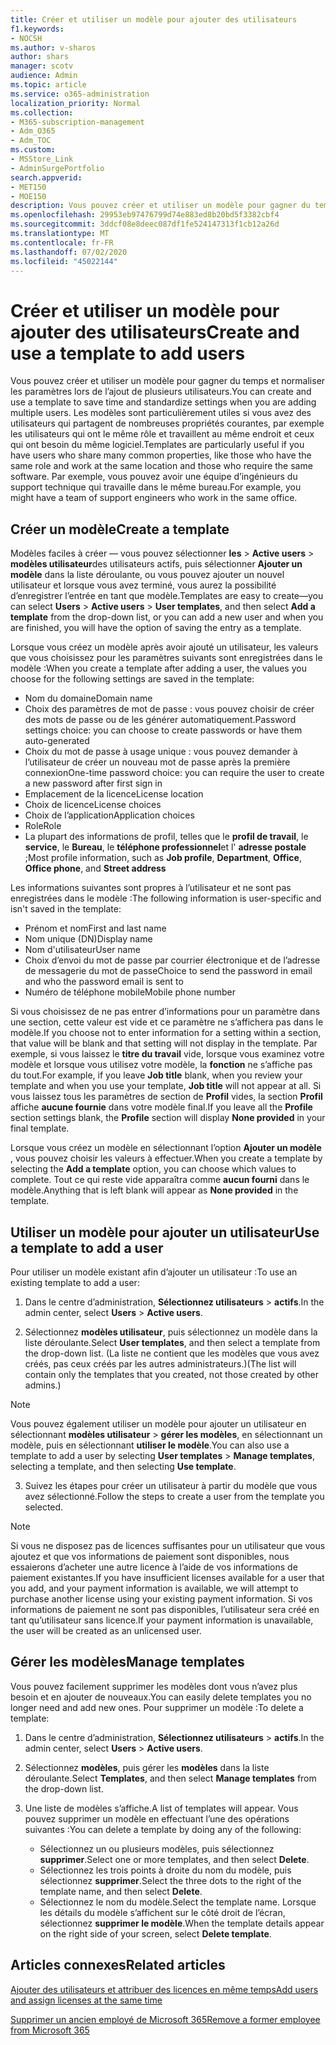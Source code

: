 ```yaml
---
title: Créer et utiliser un modèle pour ajouter des utilisateurs
f1.keywords:
- NOCSH
ms.author: v-sharos
author: shars
manager: scotv
audience: Admin
ms.topic: article
ms.service: o365-administration
localization_priority: Normal
ms.collection:
- M365-subscription-management
- Adm_O365
- Adm_TOC
ms.custom:
- MSStore_Link
- AdminSurgePortfolio
search.appverid:
- MET150
- MOE150
description: Vous pouvez créer et utiliser un modèle pour gagner du temps et normaliser les paramètres lors de l’ajout de plusieurs utilisateurs.
ms.openlocfilehash: 29953eb97476799d74e883ed8b20bd5f3382cbf4
ms.sourcegitcommit: 3ddcf08e8deec087df1fe524147313f1cb12a26d
ms.translationtype: MT
ms.contentlocale: fr-FR
ms.lasthandoff: 07/02/2020
ms.locfileid: "45022144"
---
```

# <a name="create-and-use-a-template-to-add-users"></a><span data-ttu-id="803d1-103">Créer et utiliser un modèle pour ajouter des utilisateurs</span><span class="sxs-lookup"><span data-stu-id="803d1-103">Create and use a template to add users</span></span>

<span data-ttu-id="803d1-104">Vous pouvez créer et utiliser un modèle pour gagner du temps et normaliser les paramètres lors de l’ajout de plusieurs utilisateurs.</span><span class="sxs-lookup"><span data-stu-id="803d1-104">You can create and use a template to save time and standardize settings when you are adding multiple users.</span></span> <span data-ttu-id="803d1-105">Les modèles sont particulièrement utiles si vous avez des utilisateurs qui partagent de nombreuses propriétés courantes, par exemple les utilisateurs qui ont le même rôle et travaillent au même endroit et ceux qui ont besoin du même logiciel.</span><span class="sxs-lookup"><span data-stu-id="803d1-105">Templates are particularly useful if you have users who share many common properties, like those who have the same role and work at the same location and those who require the same software.</span></span> <span data-ttu-id="803d1-106">Par exemple, vous pouvez avoir une équipe d’ingénieurs du support technique qui travaille dans le même bureau.</span><span class="sxs-lookup"><span data-stu-id="803d1-106">For example, you might have a team of support engineers who work in the same office.</span></span>  

## <a name="create-a-template"></a><span data-ttu-id="803d1-107">Créer un modèle</span><span class="sxs-lookup"><span data-stu-id="803d1-107">Create a template</span></span>

<span data-ttu-id="803d1-108">Modèles faciles à créer &mdash; vous pouvez sélectionner **les**  >  **Active users**  >  **modèles utilisateur**des utilisateurs actifs, puis sélectionner **Ajouter un modèle** dans la liste déroulante, ou vous pouvez ajouter un nouvel utilisateur et lorsque vous avez terminé, vous aurez la possibilité d’enregistrer l’entrée en tant que modèle.</span><span class="sxs-lookup"><span data-stu-id="803d1-108">Templates are easy to create&mdash;you can select **Users** > **Active users** > **User templates**, and then select **Add a template** from the drop-down list, or you can add a new user and when you are finished, you will have the option of saving the entry as a template.</span></span>

<span data-ttu-id="803d1-109">Lorsque vous créez un modèle après avoir ajouté un utilisateur, les valeurs que vous choisissez pour les paramètres suivants sont enregistrées dans le modèle :</span><span class="sxs-lookup"><span data-stu-id="803d1-109">When you create a template after adding a user, the values you choose for the following settings are saved in the template:</span></span>

- <span data-ttu-id="803d1-110">Nom du domaine</span><span class="sxs-lookup"><span data-stu-id="803d1-110">Domain name</span></span>
- <span data-ttu-id="803d1-111">Choix des paramètres de mot de passe : vous pouvez choisir de créer des mots de passe ou de les générer automatiquement.</span><span class="sxs-lookup"><span data-stu-id="803d1-111">Password settings choice: you can choose to create passwords or have them auto-generated</span></span>
- <span data-ttu-id="803d1-112">Choix du mot de passe à usage unique : vous pouvez demander à l’utilisateur de créer un nouveau mot de passe après la première connexion</span><span class="sxs-lookup"><span data-stu-id="803d1-112">One-time password choice: you can require the user to create a new password after first sign in</span></span>
- <span data-ttu-id="803d1-113">Emplacement de la licence</span><span class="sxs-lookup"><span data-stu-id="803d1-113">License location</span></span>
- <span data-ttu-id="803d1-114">Choix de licence</span><span class="sxs-lookup"><span data-stu-id="803d1-114">License choices</span></span>
- <span data-ttu-id="803d1-115">Choix de l’application</span><span class="sxs-lookup"><span data-stu-id="803d1-115">Application choices</span></span>
- <span data-ttu-id="803d1-116">Role</span><span class="sxs-lookup"><span data-stu-id="803d1-116">Role</span></span>
- <span data-ttu-id="803d1-117">La plupart des informations de profil, telles que le **profil de travail**, le **service**, le **Bureau**, le **téléphone professionnel**et l' **adresse postale** ;</span><span class="sxs-lookup"><span data-stu-id="803d1-117">Most profile information, such as **Job profile**, **Department**, **Office**, **Office phone**, and **Street address**</span></span> 

<span data-ttu-id="803d1-118">Les informations suivantes sont propres à l’utilisateur et ne sont pas enregistrées dans le modèle :</span><span class="sxs-lookup"><span data-stu-id="803d1-118">The following information is user-specific and isn't saved in the template:</span></span>

- <span data-ttu-id="803d1-119">Prénom et nom</span><span class="sxs-lookup"><span data-stu-id="803d1-119">First and last name</span></span>
- <span data-ttu-id="803d1-120">Nom unique (DN)</span><span class="sxs-lookup"><span data-stu-id="803d1-120">Display name</span></span>
- <span data-ttu-id="803d1-121">Nom d'utilisateur</span><span class="sxs-lookup"><span data-stu-id="803d1-121">User name</span></span>
- <span data-ttu-id="803d1-122">Choix d’envoi du mot de passe par courrier électronique et de l’adresse de messagerie du mot de passe</span><span class="sxs-lookup"><span data-stu-id="803d1-122">Choice to send the password in email and who the password email is sent to</span></span>
- <span data-ttu-id="803d1-123">Numéro de téléphone mobile</span><span class="sxs-lookup"><span data-stu-id="803d1-123">Mobile phone number</span></span>

<span data-ttu-id="803d1-124">Si vous choisissez de ne pas entrer d’informations pour un paramètre dans une section, cette valeur est vide et ce paramètre ne s’affichera pas dans le modèle.</span><span class="sxs-lookup"><span data-stu-id="803d1-124">If you choose not to enter information for a setting within a section, that value will be blank and that setting will not display in the template.</span></span> <span data-ttu-id="803d1-125">Par exemple, si vous laissez le **titre du travail** vide, lorsque vous examinez votre modèle et lorsque vous utilisez votre modèle, la **fonction** ne s’affiche pas du tout.</span><span class="sxs-lookup"><span data-stu-id="803d1-125">For example, if you leave **Job title** blank, when you review your template and when you use your template, **Job title** will not appear at all.</span></span> <span data-ttu-id="803d1-126">Si vous laissez tous les paramètres de section de **Profil** vides, la section **Profil** affiche **aucune fournie** dans votre modèle final.</span><span class="sxs-lookup"><span data-stu-id="803d1-126">If you leave all the **Profile** section settings blank, the **Profile** section will display **None provided** in your final template.</span></span>

<span data-ttu-id="803d1-127">Lorsque vous créez un modèle en sélectionnant l’option **Ajouter un modèle** , vous pouvez choisir les valeurs à effectuer.</span><span class="sxs-lookup"><span data-stu-id="803d1-127">When you create a template by selecting the **Add a template** option, you can choose which values to complete.</span></span> <span data-ttu-id="803d1-128">Tout ce qui reste vide apparaîtra comme **aucun fourni** dans le modèle.</span><span class="sxs-lookup"><span data-stu-id="803d1-128">Anything that is left blank will appear as **None provided** in the template.</span></span>

## <a name="use-a-template-to-add-a-user"></a><span data-ttu-id="803d1-129">Utiliser un modèle pour ajouter un utilisateur</span><span class="sxs-lookup"><span data-stu-id="803d1-129">Use a template to add a user</span></span>

<span data-ttu-id="803d1-130">Pour utiliser un modèle existant afin d’ajouter un utilisateur :</span><span class="sxs-lookup"><span data-stu-id="803d1-130">To use an existing template to add a user:</span></span>

1. <span data-ttu-id="803d1-131">Dans le centre d’administration, **Sélectionnez utilisateurs**  >  **actifs**.</span><span class="sxs-lookup"><span data-stu-id="803d1-131">In the admin center, select **Users** > **Active users**.</span></span>

2. <span data-ttu-id="803d1-132">Sélectionnez **modèles utilisateur**, puis sélectionnez un modèle dans la liste déroulante.</span><span class="sxs-lookup"><span data-stu-id="803d1-132">Select **User templates**, and then select a template from the drop-down list.</span></span> <span data-ttu-id="803d1-133">(La liste ne contient que les modèles que vous avez créés, pas ceux créés par les autres administrateurs.)</span><span class="sxs-lookup"><span data-stu-id="803d1-133">(The list will contain only the templates that you created, not those created by other admins.)</span></span>

 > [!NOTE]
 > <span data-ttu-id="803d1-134">Vous pouvez également utiliser un modèle pour ajouter un utilisateur en sélectionnant **modèles utilisateur**  >  **gérer les modèles**, en sélectionnant un modèle, puis en sélectionnant **utiliser le modèle**.</span><span class="sxs-lookup"><span data-stu-id="803d1-134">You can also use a template to add a user by selecting **User templates** > **Manage templates**, selecting a template, and then selecting **Use template**.</span></span>

3. <span data-ttu-id="803d1-135">Suivez les étapes pour créer un utilisateur à partir du modèle que vous avez sélectionné.</span><span class="sxs-lookup"><span data-stu-id="803d1-135">Follow the steps to create a user from the template you selected.</span></span>

> [!NOTE]
> <span data-ttu-id="803d1-136">Si vous ne disposez pas de licences suffisantes pour un utilisateur que vous ajoutez et que vos informations de paiement sont disponibles, nous essaierons d’acheter une autre licence à l’aide de vos informations de paiement existantes.</span><span class="sxs-lookup"><span data-stu-id="803d1-136">If you have insufficient licenses available for a user that you add, and your payment information is available, we will attempt to purchase another license using your existing payment information.</span></span> <span data-ttu-id="803d1-137">Si vos informations de paiement ne sont pas disponibles, l’utilisateur sera créé en tant qu’utilisateur sans licence.</span><span class="sxs-lookup"><span data-stu-id="803d1-137">If your payment information is unavailable, the user will be created as an unlicensed user.</span></span>

## <a name="manage-templates"></a><span data-ttu-id="803d1-138">Gérer les modèles</span><span class="sxs-lookup"><span data-stu-id="803d1-138">Manage templates</span></span>

<span data-ttu-id="803d1-139">Vous pouvez facilement supprimer les modèles dont vous n’avez plus besoin et en ajouter de nouveaux.</span><span class="sxs-lookup"><span data-stu-id="803d1-139">You can easily delete templates you no longer need and add new ones.</span></span> <span data-ttu-id="803d1-140">Pour supprimer un modèle :</span><span class="sxs-lookup"><span data-stu-id="803d1-140">To delete a template:</span></span>

1. <span data-ttu-id="803d1-141">Dans le centre d’administration, **Sélectionnez utilisateurs**  >  **actifs**.</span><span class="sxs-lookup"><span data-stu-id="803d1-141">In the admin center, select **Users** > **Active users**.</span></span>

2. <span data-ttu-id="803d1-142">Sélectionnez **modèles**, puis gérer les **modèles** dans la liste déroulante.</span><span class="sxs-lookup"><span data-stu-id="803d1-142">Select **Templates**, and then select **Manage templates** from the drop-down list.</span></span>

3. <span data-ttu-id="803d1-143">Une liste de modèles s’affiche.</span><span class="sxs-lookup"><span data-stu-id="803d1-143">A list of templates will appear.</span></span> <span data-ttu-id="803d1-144">Vous pouvez supprimer un modèle en effectuant l’une des opérations suivantes :</span><span class="sxs-lookup"><span data-stu-id="803d1-144">You can delete a template by doing any of the following:</span></span>
    - <span data-ttu-id="803d1-145">Sélectionnez un ou plusieurs modèles, puis sélectionnez **supprimer**.</span><span class="sxs-lookup"><span data-stu-id="803d1-145">Select one or more templates, and then select **Delete**.</span></span> 
    - <span data-ttu-id="803d1-146">Sélectionnez les trois points à droite du nom du modèle, puis sélectionnez **supprimer**.</span><span class="sxs-lookup"><span data-stu-id="803d1-146">Select the three dots to the right of the template name, and then select **Delete**.</span></span>
    - <span data-ttu-id="803d1-147">Sélectionnez le nom du modèle.</span><span class="sxs-lookup"><span data-stu-id="803d1-147">Select the template name.</span></span> <span data-ttu-id="803d1-148">Lorsque les détails du modèle s’affichent sur le côté droit de l’écran, sélectionnez **supprimer le modèle**.</span><span class="sxs-lookup"><span data-stu-id="803d1-148">When the template details appear on the right side of your screen, select **Delete template**.</span></span>

## <a name="related-articles"></a><span data-ttu-id="803d1-149">Articles connexes</span><span class="sxs-lookup"><span data-stu-id="803d1-149">Related articles</span></span>

[<span data-ttu-id="803d1-150">Ajouter des utilisateurs et attribuer des licences en même temps</span><span class="sxs-lookup"><span data-stu-id="803d1-150">Add users and assign licenses at the same time</span></span>](add-users.md)

[<span data-ttu-id="803d1-151">Supprimer un ancien employé de Microsoft 365</span><span class="sxs-lookup"><span data-stu-id="803d1-151">Remove a former employee from Microsoft 365</span></span>](remove-former-employee.md)
  
